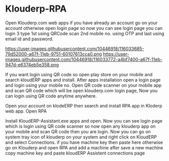 # Klouderp-RPA
Open Klouderp.com web apps if you have already an account go on your account otherwise open login page so now you can see login page you can login 3 type 1st using QRCode scan 2nd mobile no. using OTP and last using email id and password.

https://user-images.githubusercontent.com/10446918/116033685-79d52000-a67f-11eb-9751-60107613cca0.png
https://user-images.githubusercontent.com/10446918/116033772-a4bf7400-a67f-11eb-947d-e6374eb5e358.png

If you want login using QR code so open play store on your mobile and search kloudERP apps and install. After apps installation open a login page and login using your mobile no. Open QR code scanner on your mobile app and scan QR code which will be open klouderp.com login page, Now you can login using QR code anytime anywhere.

Open your account on klodeERP then search and install RPA app in Kloderp web app. Open RPA

Install KloudERP-Assistant.exe apps and open. Now you can see login page which is login using QR code scanner so now open any klouderp app on your mobile and scan QR code then you are login.
Now you can go on system tray icon of klouderp on your system and right click on KloudERP and select Connections. if you have machine key then paste here otherwise go on Klouderp and open RPA and add a machine after save a new machine copy machine key and paste kloudERP Assistent connections page

